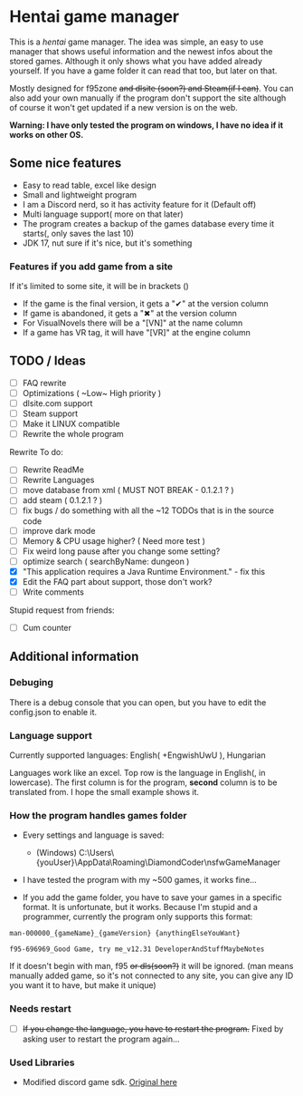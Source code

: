 # Hentai game manager

This is a *hentai* game manager. The idea was simple, an easy to use manager that shows useful information and the newest infos about the stored games. Although it only shows what you have added already yourself. If you have a game folder it can read that too, but later on that.

Mostly designed for f95zone ~~and dlsite (soon?) and Steam(if I can)~~. You can also add your own manually if the program don't support the site although of course it won't get updated if a new version is on the web.

**Warning: I have only tested the program on windows, I have no idea if it works on other OS.**

## Some nice features

- Easy to read table, excel like design
- Small and lightweight program
- I am a Discord nerd, so it has activity feature for it (Default off)
- Multi language support( more on that later)
- The program creates a backup of the games database every time it starts(, only saves the last 10)
- JDK 17, nut sure if it's nice, but it's something

### Features if you add game from a site

If it's limited to some site, it will be in brackets ()

- If the game is the final version, it gets a "✔" at the version column
- If game is abandoned, it gets a "✖" at the version column
- For VisualNovels there will be a "[VN]" at the name column
- If a game has VR tag, it will have "[VR]" at the engine column

## TODO / Ideas

- [ ] FAQ rewrite
- [ ] Optimizations ( ~Low~ High priority )
- [ ] dlsite.com support
- [ ] Steam support
- [ ] Make it LINUX compatible
- [ ] Rewrite the whole program

Rewrite To do:

- [ ] Rewrite ReadMe
- [ ] Rewrite Languages
- [ ] move database from xml ( MUST NOT BREAK - 0.1.2.1 ? )
- [ ] add steam ( 0.1.2.1 ? )
- [ ] fix bugs / do something with all the ~12 TODOs that is in the source code
- [ ] improve dark mode
- [ ] Memory & CPU usage higher? ( Need more test )
- [ ] Fix weird long pause after you change some setting?
- [ ] optimize search ( searchByName: dungeon )
- [x] "This application requires a Java Runtime Environment." - fix this
- [x] Edit the FAQ part about support, those don't work?
- [ ] Write comments

Stupid request from friends:

- [ ] Cum counter

## Additional information

### Debuging

There is a debug console that you can open, but you have to edit the config.json to enable it.

### Language support

Currently supported languages: English( +EngwishUwU ), Hungarian

Languages work like an excel. Top row is the language in English(, in lowercase). The first column is for the program, **second** column is to be translated from. I hope the small example shows it.

### How the program handles games folder

- Every settings and language is saved:
  - (Windows) C:\Users\\{youUser}\AppData\Roaming\DiamondCoder\nsfwGameManager
- I have tested the program with my ~500 games, it works fine...

- If you add the game folder, you have to save your games in a specific format. It is unfortunate, but it works. Because I'm stupid and a programmer, currently the program only supports this format:

``` text
man-000000_{gameName}_{gameVersion} {anythingElseYouWant}

f95-696969_Good Game, try me_v12.31 DeveloperAndStuffMaybeNotes
```

If it doesn't begin with man, f95 ~~or dls(soon?)~~ it will be ignored. (man means manually added game, so it's not connected to any site, you can give any ID you want it to have, but make it unique)

### Needs restart

- [ ] ~~If you change the language, you have to restart the program.~~ Fixed by asking user to restart the program again...

### Used Libraries

- Modified discord game sdk. [Original here](https://github.com/JnCrMx/discord-game-sdk4j)
